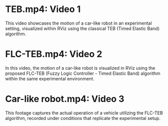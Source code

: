 # TEB.mp4: Video 1

This video showcases the motion of a car-like robot in an experimental setting, visualized within RViz using the classical TEB (Timed Elastic Band) algorithm.

# FLC-TEB.mp4: Video 2

In this video, the motion of a car-like robot is visualized in RViz using the proposed FLC-TEB (Fuzzy Logic Controller - Timed Elastic Band) algorithm within the same experimental environment.

# Car-like robot.mp4: Video 3

This footage captures the actual operation of a vehicle utilizing the FLC-TEB algorithm, recorded under conditions that replicate the experimental setup.
